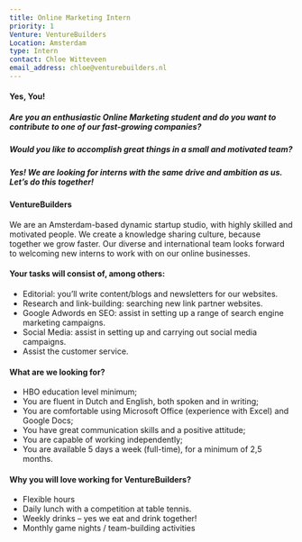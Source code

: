 ```yaml
---
title: Online Marketing Intern
priority: 1
Venture: VentureBuilders
Location: Amsterdam
type: Intern
contact: Chloe Witteveen
email_address: chloe@venturebuilders.nl
---
```


#### Yes, You!

##### Are you an enthusiastic Online Marketing student and do you want to contribute to one of our fast-growing companies?

##### Would you like to accomplish great things in a small and motivated team?

##### Yes! We are looking for interns with the same drive and ambition as us. Let’s do this together!


#### VentureBuilders

We are an Amsterdam-based dynamic startup studio, with highly skilled and motivated people. We create a knowledge sharing culture, because together we grow faster. Our diverse and international team looks forward to welcoming new interns to work with on our online businesses.


#### Your tasks will consist of, among others:

- Editorial: you’ll write content/blogs and newsletters for our websites.
- Research and link-building: searching new link partner websites.
- Google Adwords en SEO: assist in setting up a range of search engine marketing campaigns.
- Social Media: assist in setting up and carrying out social media campaigns.
- Assist the customer service.


#### What are we looking for?

- HBO education level minimum;
- You are fluent in Dutch and English, both spoken and in writing;
- You are comfortable using Microsoft Office (experience with Excel) and Google Docs;
- You have great communication skills and a positive attitude;
- You are capable of working independently;
- You are available 5 days a week (full-time), for a minimum of 2,5 months.


#### Why you will love working for VentureBuilders?

- Flexible hours
- Daily lunch with a competition at table tennis.
- Weekly drinks – yes we eat and drink together!
- Monthly game nights / team-building activities
